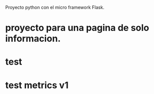 Proyecto python con el micro framework Flask.
# proyecto para una pagina de solo informacion.
# test
# test metrics v1
